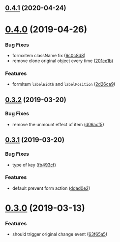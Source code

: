 ## [0.4.1](https://github.com/mengxiong10/easy-formx/compare/v0.4.0...v0.4.1) (2020-04-24)



# [0.4.0](https://github.com/mengxiong10/easy-formx/compare/v0.3.2...v0.4.0) (2019-04-26)

### Bug Fixes

- formxitem className fix ([6c0c8d8](https://github.com/mengxiong10/easy-formx/commit/6c0c8d8))
- remove clone original object every time ([201ce1b](https://github.com/mengxiong10/easy-formx/commit/201ce1b))

### Features

- formItem `labelWidth` and `labelPosition` ([2d26ca9](https://github.com/mengxiong10/easy-formx/commit/2d26ca9))

## [0.3.2](https://github.com/mengxiong10/easy-formx/compare/v0.3.1...v0.3.2) (2019-03-20)

### Bug Fixes

- remove the unmount effect of item ([d06acf5](https://github.com/mengxiong10/easy-formx/commit/d06acf5))

## [0.3.1](https://github.com/mengxiong10/easy-formx/compare/v0.3.0...v0.3.1) (2019-03-20)

### Bug Fixes

- type of key ([fb493cf](https://github.com/mengxiong10/easy-formx/commit/fb493cf))

### Features

- default prevent form action ([ddad0e2](https://github.com/mengxiong10/easy-formx/commit/ddad0e2))

# [0.3.0](https://github.com/mengxiong10/easy-formx/compare/v0.2.0...v0.3.0) (2019-03-13)

### Features

- should trigger original change event ([63f65a5](https://github.com/mengxiong10/easy-formx/commit/63f65a5))
